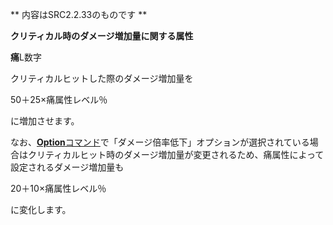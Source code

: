 ** 内容はSRC2.2.33のものです **

**クリティカル時のダメージ増加量に関する属性**

**痛**L数字

クリティカルヒットした際のダメージ増加量を

50＋25×痛属性レベル％

に増加させます。

なお、[**Option**コマンド](Optionコマンド.md)で「ダメージ倍率低下」オプションが選択されている場合はクリティカルヒット時のダメージ増加量が変更されるため、痛属性によって設定されるダメージ増加量も

20＋10×痛属性レベル％

に変化します。
